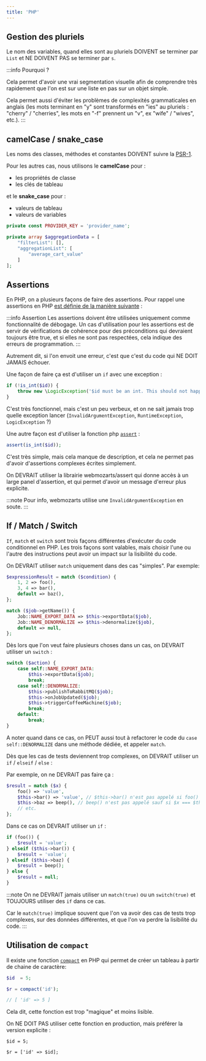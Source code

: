 ```yaml
---
title: 'PHP'
---
```


## Gestion des pluriels

Le nom des variables, quand elles sont au pluriels DOIVENT se terminer par `List` et NE DOIVENT PAS se terminer par `s`.

:::info Pourquoi ?

Cela permet d'avoir une vrai segmentation visuelle afin de comprendre très rapidement que l'on est sur une liste en pas sur un objet simple.

Cela permet aussi d'éviter les problèmes de complexités grammaticales en anglais (les mots terminant en "y" sont transformés en "ies" au pluriels : "cherry" / "cherries", les mots en "-f" prennent un "v", ex "wife" / "wives", etc.).
:::

## camelCase / snake_case

Les noms des classes, méthodes et constantes DOIVENT suivre la [PSR-1](https://www.php-fig.org/psr/psr-1/).

Pour les autres cas, nous utilisons le **camelCase** pour :

- les propriétés de classe
- les clés de tableau

et le **snake_case** pour :

- valeurs de tableau
- valeurs de variables

```php
private const PROVIDER_KEY = 'provider_name';

private array $aggregationData = [
    "filterList": [],
    "aggregationList": [
        "average_cart_value"
    ]
];
```

## Assertions

En PHP, on a plusieurs façons de faire des assertions. Pour rappel une assertions en PHP [est définie de la manière suivante](https://www.php.net/assert) :

:::info Assertion
Les assertions doivent être utilisées uniquement comme fonctionnalité de débogage. Un cas d'utilisation pour les assertions est de servir de vérifications de cohérence pour des préconditions qui devraient toujours être true, et si elles ne sont pas respectées, cela indique des erreurs de programmation.
:::

Autrement dit, si l'on envoit une erreur, c'est que c'est du code qui NE DOIT JAMAIS échouer.

Une façon de faire ça est d'utiliser un `if` avec une exception :

```php
if (!is_int($id)) {
    throw new \LogicException('$id must be an int. This should not happen.');
}
```

C'est très fonctionnel, mais c'est un peu verbeux, et on ne sait jamais trop quelle exception lancer (`InvalidArgumentException`, `RuntimeException`, `LogicException` ?)

Une autre façon est d'utiliser la fonction php [`assert`](https://www.php.net/assert) :

```php
assert(is_int($id));
```

C'est très simple, mais cela manque de description, et cela ne permet pas d'avoir d'assertions complexes écrites simplement.

On DEVRAIT utiliser la librairie webmozarts/assert qui donne accès à un large panel d'assertion, et qui permet d'avoir un message d'erreur plus explicite.

:::note
Pour info, webmozarts utilise une `InvalidArgumentException` en soute.
:::

## If / Match / Switch

`If`, `match` et `switch` sont trois façons différentes d'exécuter du code conditionnel en PHP.
Les trois façons sont valables, mais choisir l'une ou l'autre des instructions peut avoir un impact sur la lisibilité du code.

On DEVRAIT utiliser `match` uniquement dans des cas "simples". Par exemple:

```php
$expressionResult = match ($condition) {
    1, 2 => foo(),
    3, 4 => bar(),
    default => baz(),
};

match ($job->getName()) {
    Job::NAME_EXPORT_DATA => $this->exportData($job),
    Job::NAME_DENORMALIZE => $this->denormalize($job),
    default => null,
};
```

Dès lors que l'on veut faire plusieurs choses dans un cas, on DEVRAIT utiliser un `switch` :

```php
switch ($action) {
    case self::NAME_EXPORT_DATA:
        $this->exportData($job);
        break;
    case self::DENORMALIZE:
        $this->publishToRabbitMQ($job);
        $this->onJobUpdated($job);
        $this->triggerCoffeeMachine($job);
        break;
    default:
        break;
}
```

A noter quand dans ce cas, on PEUT aussi tout à refactorer le code du `case self::DENORMALIZE` dans une méthode dédiée, et appeler `match`.

Dès que les cas de tests deviennent trop complexes, on DEVRAIT utiliser un `if` / `elseif` / `else` :

Par exemple, on ne DEVRAIT pas faire ça :

```php
$result = match ($x) {
    foo() => 'value',
    $this->bar() => 'value', // $this->bar() n'est pas appelé si foo() === $x
    $this->baz => beep(), // beep() n'est pas appelé sauf si $x === $this->baz
    // etc.
};
```

Dans ce cas on DEVRAIT utiliser un `if` :

```php
if (foo()) {
    $result = 'value';
} elseif ($this->bar()) {
    $result = 'value';
} elseif ($this->baz) {
    $result = beep();
} else {
    $result = null;
}
```

:::note
On ne DEVRAIT jamais utiliser un `match(true)` ou un `switch(true)` et TOUJOURS utiliser des `if` dans ce cas.

Car le `match(true)` implique souvent que l'on va avoir des cas de tests trop complexes, sur des données différentes, et que l'on va perdre la lisibilité du code.
:::

## Utilisation de `compact`

Il existe une fonction [`compact`](https://www.php.net/compact) en PHP qui permet de créer un tableau à partir de chaine de caractère:

```php
$id  = 5;

$r = compact('id');

// [ 'id' => 5 ]
```

Cela dit, cette fonction est trop "magique" et moins lisible.

On NE DOIT PAS utiliser cette fonction en production, mais préférer la version explicite :

```
$id = 5;

$r = ['id' => $id];
```
